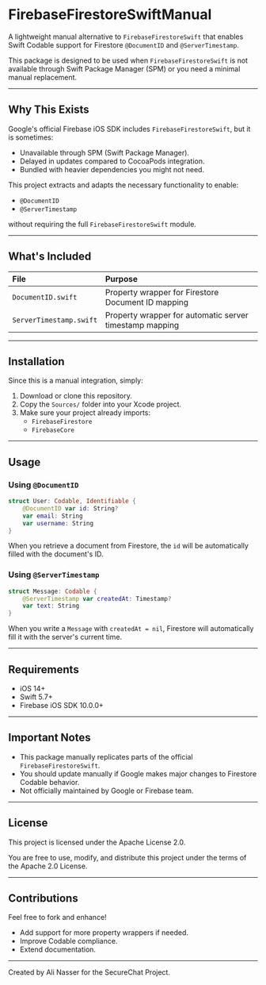 # FirebaseFirestoreSwiftManual

A lightweight manual alternative to `FirebaseFirestoreSwift` that enables Swift Codable support for Firestore `@DocumentID` and `@ServerTimestamp`.

This package is designed to be used when `FirebaseFirestoreSwift` is not available through Swift Package Manager (SPM) or you need a minimal manual replacement.

---

## Why This Exists
Google's official Firebase iOS SDK includes `FirebaseFirestoreSwift`, but it is sometimes:
- Unavailable through SPM (Swift Package Manager).
- Delayed in updates compared to CocoaPods integration.
- Bundled with heavier dependencies you might not need.

This project extracts and adapts the necessary functionality to enable:
- `@DocumentID`
- `@ServerTimestamp`

without requiring the full `FirebaseFirestoreSwift` module.

---

## What's Included

| File | Purpose |
|:---|:---|
| `DocumentID.swift` | Property wrapper for Firestore Document ID mapping |
| `ServerTimestamp.swift` | Property wrapper for automatic server timestamp mapping |

---

## Installation

Since this is a manual integration, simply:

1. Download or clone this repository.
2. Copy the `Sources/` folder into your Xcode project.
3. Make sure your project already imports:
   - `FirebaseFirestore`
   - `FirebaseCore`

---

## Usage

### Using `@DocumentID`
```swift
struct User: Codable, Identifiable {
    @DocumentID var id: String?
    var email: String
    var username: String
}
```
When you retrieve a document from Firestore, the `id` will be automatically filled with the document's ID.

### Using `@ServerTimestamp`
```swift
struct Message: Codable {
    @ServerTimestamp var createdAt: Timestamp?
    var text: String
}
```
When you write a `Message` with `createdAt = nil`, Firestore will automatically fill it with the server's current time.

---

## Requirements

- iOS 14+
- Swift 5.7+
- Firebase iOS SDK 10.0.0+

---

## Important Notes
- This package manually replicates parts of the official `FirebaseFirestoreSwift`.
- You should update manually if Google makes major changes to Firestore Codable behavior.
- Not officially maintained by Google or Firebase team.

---

## License
This project is licensed under the Apache License 2.0.

You are free to use, modify, and distribute this project under the terms of the Apache 2.0 License.


---

## Contributions

Feel free to fork and enhance!

- Add support for more property wrappers if needed.
- Improve Codable compliance.
- Extend documentation.

---

Created  by Ali Nasser for the SecureChat Project.
